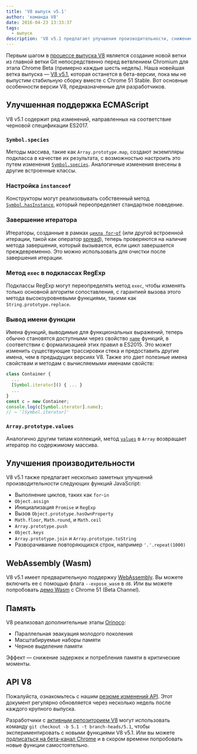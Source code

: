 ```yaml
---
title: 'V8 выпуск v5.1'
author: 'команда V8'
date: 2016-04-23 13:33:37
tags:
  - выпуск
description: 'V8 v5.1 предлагает улучшения производительности, снижение задержек и потребления памяти, а также расширенную поддержку функций языка ECMAScript.'
---
```

Первым шагом в [процессе выпуска V8](/docs/release-process) является создание новой ветки из главной ветки Git непосредственно перед ветвлением Chromium для этапа Chrome Beta (примерно каждые шесть недель). Наша новейшая ветка выпуска — [V8 v5.1](https://chromium.googlesource.com/v8/v8.git/+log/branch-heads/5.1), которая останется в бета-версии, пока мы не выпустим стабильную сборку вместе с Chrome 51 Stable. Вот основные особенности версии V8, предназначенные для разработчиков.

<!--truncate-->
## Улучшенная поддержка ECMAScript

V8 v5.1 содержит ряд изменений, направленных на соответствие черновой спецификации ES2017.

### `Symbol.species`

Методы массива, такие как `Array.prototype.map`, создают экземпляры подкласса в качестве их результата, с возможностью настроить это путем изменения [`Symbol.species`](https://developer.mozilla.org/en-US/docs/Web/JavaScript/Reference/Global_Objects/Symbol/species). Аналогичные изменения внесены в другие встроенные классы.

### Настройка `instanceof`

Конструкторы могут реализовывать собственный метод [`Symbol.hasInstance`](https://developer.mozilla.org/en-US/docs/Web/JavaScript/Reference/Global_Objects/Symbol#Other_symbols), который переопределяет стандартное поведение.

### Завершение итератора

Итераторы, созданные в рамках [`цикла for`-`of`](https://developer.mozilla.org/en-US/docs/Web/JavaScript/Reference/Statements/for...of) (или другой встроенной итерации, такой как оператор [spread](https://developer.mozilla.org/en-US/docs/Web/JavaScript/Reference/Operators/Spread_operator)), теперь проверяются на наличие метода завершения, который вызывается, если цикл завершается преждевременно. Это можно использовать для очистки после завершения итерации.

### Метод `exec` в подклассах RegExp

Подклассы RegExp могут переопределять метод `exec`, чтобы изменять только основной алгоритм сопоставления, с гарантией вызова этого метода высокоуровневыми функциями, такими как `String.prototype.replace`.

### Вывод имени функции

Имена функций, выводимые для функциональных выражений, теперь обычно становятся доступными через свойство [`name`](https://developer.mozilla.org/en-US/docs/Web/JavaScript/Reference/Global_Objects/Function/name) функций, в соответствии с формализацией этих правил в ES2015. Это может изменить существующие трассировки стека и предоставить другие имена, чем в предыдущих версиях V8. Также это дает полезные имена свойствам и методам с вычисляемыми именами свойств:

```js
class Container {
  ...
  [Symbol.iterator]() { ... }
  ...
}
const c = new Container;
console.log(c[Symbol.iterator].name);
// → '[Symbol.iterator]'
```

### `Array.prototype.values`

Аналогично другим типам коллекций, метод [`values`](https://developer.mozilla.org/en-US/docs/Web/JavaScript/Reference/Global_Objects/Array/values) в `Array` возвращает итератор по содержимому массива.

## Улучшения производительности

V8 v5.1 также предлагает несколько заметных улучшений производительности следующих функций JavaScript:

- Выполнение циклов, таких как `for`-`in`
- `Object.assign`
- Инициализация `Promise` и `RegExp`
- Вызов `Object.prototype.hasOwnProperty`
- `Math.floor`, `Math.round`, и `Math.ceil`
- `Array.prototype.push`
- `Object.keys`
- `Array.prototype.join` и `Array.prototype.toString`
- Разворачивание повторяющихся строк, например `'.'.repeat(1000)`

## WebAssembly (Wasm)

V8 v5.1 имеет предварительную поддержку [WebAssembly](/blog/webassembly-experimental). Вы можете включить ее с помощью флага `--expose_wasm` в `d8`. Или вы можете попробовать [демо Wasm](https://webassembly.github.io/demo/) с Chrome 51 (Beta Channel).

## Память

V8 реализовал дополнительные этапы [Orinoco](/blog/orinoco):

- Параллельная эвакуация молодого поколения
- Масштабируемые наборы памяти
- Черное выделение памяти

Эффект — снижение задержек и потребления памяти в критические моменты.

## API V8

Пожалуйста, ознакомьтесь с нашим [резюме изменений API](https://bit.ly/v8-api-changes). Этот документ регулярно обновляется через несколько недель после каждого крупного выпуска.

Разработчики с [активным репозиторием V8](https://v8.dev/docs/source-code#using-git) могут использовать команду `git checkout -b 5.1 -t branch-heads/5.1`, чтобы экспериментировать с новыми функциями V8 v5.1. Или вы можете [подписаться на бета-канал Chrome](https://www.google.com/chrome/browser/beta.html) и в скором времени попробовать новые функции самостоятельно.
